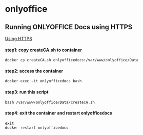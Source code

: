 # onlyoffice

## Running ONLYOFFICE Docs using HTTPS
[Using HTTPS](https://helpcenter.onlyoffice.com/installation/docs-community-install-docker.aspx) 

#### step1: copy createCA.sh to container
```
docker cp createCA.sh onlyofficedocs:/var/www/onlyoffice/Data
```
#### step2: access the container 
```
docker exec -it onlyofficedocs bash
```
#### step3: run this script 
```
bash /var/www/onlyoffice/Data/createCA.sh
```
#### step4: exit the container and restart onlyofficedocs 
```
exit
docker restart onlyofficedocs
```

